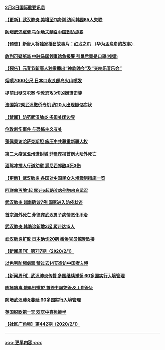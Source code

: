 #### [2月3日国际重要讯息](../pages/prog202/a102767896.md?t=02032111) 
#### [【更新】武汉肺炎 美增至11病例 访问韩国65人失联](../pages/prog202/a102758911.md?t=02032111) 
#### [防堵武汉疫情 马尔地夫禁自中国到访旅客](../pages/prog202/a102767847.md?t=02032111) 
#### [【预告】新唐人将独家播出故事片：红龙之爪 （华为孟晚舟的故事）](../pages/prog202/a102767728.md?t=02032111) 
#### [收到可疑纸箱 中驻马国领事馆急报警 引爆后竟是口罩(视频)](../pages/prog202/a102767695.md?t=02032111) 
#### [【预告】元宵节新唐人独家播出“神韵晚会”及“交响乐音乐会”](../pages/prog202/a102767674.md?t=02032111) 
#### [烟喷7000公尺 日本口永良部岛火山喷发](../pages/prog202/a102767687.md?t=02032111) 
#### [提前出狱又犯案 伦敦恐攻3伤凶嫌遭击毙](../pages/prog202/a102767635.md?t=02032111) 
#### [法国第2架武汉撤侨专机 约20人出现疑似症状](../pages/prog202/a102767617.md?t=02032111) 
#### [【禁闻】防范武汉肺炎  多国关闭边界](../pages/prog202/a102767542.md?t=02032111) 
#### [伦敦刺伤事件 与恐怖主义有关](../pages/prog202/a102767509.md?t=02032111) 
#### [蓬佩奥访哈萨克斯坦 施压中共尊重新疆人权](../pages/prog202/a102767395.md?t=02032111) 
#### [第二大疫区温州遭封城 菲律宾报首例大陆外死亡](../pages/prog202/a102767388.md?t=02032111) 
#### [酒驾冲撞人行道幼童 悉尼西郊酿4死3伤](../pages/prog202/a102767238.md?t=02032111) 
#### [【更新】武汉肺炎 各国对中国民众入境管制措施一览](../pages/prog202/a102767170.md?t=02032111) 
#### [阿联酋再增1起 累计5起确诊病例均来自武汉](../pages/prog202/a102767207.md?t=02032111) 
#### [武汉肺炎 越南确诊7例 国家进入防疫状态](../pages/prog202/a102767186.md?t=02032111) 
#### [首宗海外死亡 菲律宾武汉男子病情恶化不治](../pages/prog202/a102767150.md?t=02032111) 
#### [武汉肺炎 韩确诊新增3起 累计达15人](../pages/prog202/a102767132.md?t=02032111) 
#### [武汉肺炎扩散 日本确诊20例 撤侨官员惊传坠楼](../pages/prog202/a102767109.md?t=02032111) 
#### [【新闻周刊】第717期（2020/2/1）](../pages/prog202/a102767114.md?t=02032111) 
#### [以色列防堵病毒 禁过去14天造访中国者入境](../pages/prog202/a102767091.md?t=02032111) 
#### [【新闻周刊】武汉肺炎传播 多国继续撤侨 60多国实行入境管理](../pages/prog202/a102767044.md?t=02032111) 
#### [防堵病毒 俄军机撤侨 暂停中国免签及工作签证](../pages/prog202/a102767084.md?t=02032111) 
#### [防堵武汉肺炎蔓延 60多国实行入境管理](../pages/prog202/a102766756.md?t=02032111) 
#### [英国脱欧第一天 欢庆中喜忧掺半](../pages/prog202/a102766971.md?t=02032111) 
#### [【社区广角镜】第442期（2020/2/1）](../pages/prog202/a102766826.md?t=02032111) 

----
#### [ >>> 更早内容 <<< ](../indexes/prog202-earlier.md)
